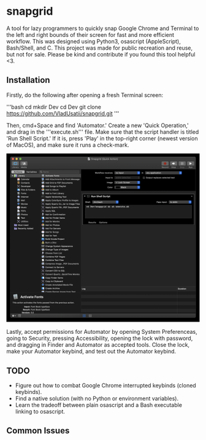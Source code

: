 # snapgrid

A tool for lazy programmers to quickly snap Google Chrome and Terminal to the left and right bounds of their screen for fast and more efficient workflow. This was designed using Python3, osascript (AppleScript), Bash/Shell, and C. This project was made for public recreation and reuse, but not for sale. Please be kind and contribute if you found this tool helpful <3.

## Installation

Firstly, do the following after opening a fresh Terminal screen:

'''bash
cd
mkdir Dev
cd Dev
git clone https://github.com/VladUsatii/snapgrid.git
'''

Then, cmd+Space and find 'Automator.' Create a new 'Quick Operation,' and drag in the '''execute.sh''' file. Make sure that the script handler is titled 'Run Shell Script.' If it is, press 'Play' in the top-right corner (newest version of MacOS), and make sure it runs a check-mark.

![How you should look so far](https://github.com/VladUsatii/snapgrid/blob/main/tutorial_image1.png?raw=true)

Lastly, accept permissions for Automator by opening System Preferenceas, going to Security, pressing Accessibility, opening the lock with password, and dragging in Finder and Automator as accepted tools. Close the lock, make your Automator keybind, and test out the Automator keybind.

## TODO

- Figure out how to combat Google Chrome interrupted keybinds (cloned keybinds).
- Find a native solution (with no Python or environment variables).
- Learn the tradeoff between plain osascript and a Bash executable linking to osascript.

## Common Issues


